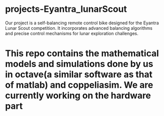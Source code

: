 # projects-Eyantra_lunarScout
 Our project is a self-balancing remote control bike designed for the Eyantra Lunar Scout competition. It incorporates advanced balancing algorithms and precise control mechanisms for lunar exploration challenges.
# This repo contains the mathematical models and simulations done by us in octave(a similar software as that of matlab) and coppeliasim. We are currently working on the hardware part

